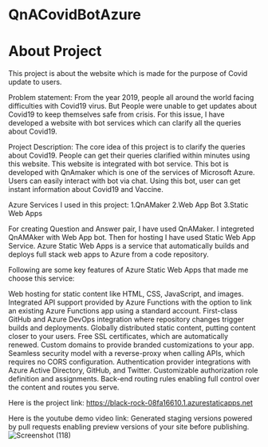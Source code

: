 # QnACovidBotAzure
# About Project

This project is about the website which is made for the purpose of Covid update to users. 

Problem statement:
From the year 2019, people all around the world facing difficulties with Covid19 virus. But People were unable to get updates about Covid19 to keep themselves safe from crisis. For this issue, I have developed a website with bot services which can clarify all the queries about Covid19.

Project Description:
The core idea of this project is to clarify the queries about Covid19. People can get their queries clarified within minutes using this website. This website is integrated with bot service. This bot is developed with QnAmaker which is one of the services of Microsoft Azure. Users can easily interact with bot via chat. Using this bot, user can get instant information about Covid19 and Vaccine.


Azure Services I used in this project:
1.QnAMaker
2.Web App Bot
3.Static Web Apps

For creating Question and Answer pair, I have used QnAMaker. I integreted QnAMAker with Web App bot. Then for hosting I have used Static Web App Service.
Azure Static Web Apps is a service that automatically builds and deploys full stack web apps to Azure from a code repository.

Following are some key features of Azure Static Web Apps that made me choose this service:

Web hosting for static content like HTML, CSS, JavaScript, and images.
Integrated API support provided by Azure Functions with the option to link an existing Azure Functions app using a standard account.
First-class GitHub and Azure DevOps integration where repository changes trigger builds and deployments.
Globally distributed static content, putting content closer to your users.
Free SSL certificates, which are automatically renewed.
Custom domains to provide branded customizations to your app.
Seamless security model with a reverse-proxy when calling APIs, which requires no CORS configuration.
Authentication provider integrations with Azure Active Directory, GitHub, and Twitter.
Customizable authorization role definition and assignments.
Back-end routing rules enabling full control over the content and routes you serve.

Here is the project link: https://black-rock-08fa16610.1.azurestaticapps.net

Here is the youtube demo video link:
Generated staging versions powered by pull requests enabling preview versions of your site before publishing.
![Screenshot (118)](https://user-images.githubusercontent.com/83051313/153891643-0559b33e-4eae-478d-ab4b-43d989b0ce74.png)


